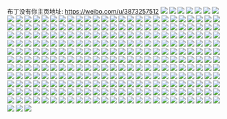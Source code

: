 布丁没有你主页地址: https://weibo.com/u/3873257512 
![](https://wx4.sinaimg.cn/mw2000/e6dd3828gy1h94tavqcn2j21l623f7wi.jpg) 
![](https://wx4.sinaimg.cn/mw2000/e6dd3828gy1h8spfv3nfuj20u0140wny.jpg) 
![](https://wx4.sinaimg.cn/mw2000/e6dd3828gy1h8ecx5upbpj20u00xwagr.jpg) 
![](https://wx4.sinaimg.cn/mw2000/e6dd3828gy1h7ejfkzvgyj21sc2dsb29.jpg) 
![](https://wx4.sinaimg.cn/mw2000/e6dd3828gy1h7ejfp6kjmj22c03400y9.jpg) 
![](https://wx4.sinaimg.cn/mw2000/e6dd3828gy1h7ejfqzawkj22c033t79r.jpg) 
![](https://wx4.sinaimg.cn/mw2000/e6dd3828gy1h7ejflpu8nj20zk1bedud.jpg) 
![](https://wx4.sinaimg.cn/mw2000/e6dd3828gy1h7ejfnhbrij21sc2dse82.jpg) 
![](https://wx4.sinaimg.cn/mw2000/e6dd3828gy1h6zwzyxhitj20u01hc7fs.jpg) 
![](https://wx4.sinaimg.cn/mw2000/e6dd3828gy1h6usa6m7lcj20u02wqqk4.jpg) 
![](https://wx4.sinaimg.cn/mw2000/e6dd3828gy1h6usa837iqj20u0280wz5.jpg) 
![](https://wx4.sinaimg.cn/mw2000/e6dd3828gy1h6usa9jq5ej20u02801kx.jpg) 
![](https://wx4.sinaimg.cn/mw2000/e6dd3828gy1h6usaa4maxj20u00xpgpt.jpg) 
![](https://wx4.sinaimg.cn/mw2000/e6dd3828gy1h6usaay5oyj20u025lq82.jpg) 
![](https://wx4.sinaimg.cn/mw2000/e6dd3828gy1h6usai27cqj20u03bwh9j.jpg) 
![](https://wx4.sinaimg.cn/mw2000/e6dd3828gy1h6usad1cnij20u05x5n30.jpg) 
![](https://wx4.sinaimg.cn/mw2000/e6dd3828gy1h6usag2k1jj20u01grdoa.jpg) 
![](https://wx4.sinaimg.cn/mw2000/e6dd3828gy1h6naww9vx0j20u01hcdrs.jpg) 
![](https://wx4.sinaimg.cn/mw2000/e6dd3828gy1h6nawv39v5j20u01hojxn.jpg) 
![](https://wx4.sinaimg.cn/mw2000/e6dd3828gy1h6nawx4truj20u01drdpe.jpg) 
![](https://wx4.sinaimg.cn/mw2000/e6dd3828gy1h6nawxw21bj20u01hc47y.jpg) 
![](https://wx4.sinaimg.cn/mw2000/e6dd3828gy1h6nawym911j20u01howjl.jpg) 
![](https://wx4.sinaimg.cn/mw2000/e6dd3828gy1h6nax7vn7oj20u01a1aef.jpg) 
![](https://wx4.sinaimg.cn/mw2000/e6dd3828gy1h6nax33xi6j20u01hck3n.jpg) 
![](https://wx4.sinaimg.cn/mw2000/e6dd3828gy1h6nax1fft3j20u01hhn23.jpg) 
![](https://wx4.sinaimg.cn/mw2000/e6dd3828gy1h6nax4pd4qj20u0140q9z.jpg) 
![](https://wx4.sinaimg.cn/mw2000/e6dd3828gy1h6nax69o2dj20u0140tau.jpg) 
![](https://wx4.sinaimg.cn/mw2000/e6dd3828gy1h4ij36mwbhj22c0340kjo.jpg) 
![](https://wx4.sinaimg.cn/mw2000/e6dd3828gy1h3qrwo6monj22c03404qs.jpg) 
![](https://wx4.sinaimg.cn/mw2000/e6dd3828gy1h3qrwtvuxmj22c0340hdw.jpg) 
![](https://wx4.sinaimg.cn/mw2000/e6dd3828gy1h3m5jegnkaj215o3341ky.jpg) 
![](https://wx4.sinaimg.cn/mw2000/e6dd3828gy1h3m5jf2zrkj20xc2mg4qp.jpg) 
![](https://wx4.sinaimg.cn/mw2000/e6dd3828gy1h3m5jhvtb3j20xc35wkjl.jpg) 
![](https://wx4.sinaimg.cn/mw2000/e6dd3828gy1h3m5jg3m14j215o3wrx6p.jpg) 
![](https://wx4.sinaimg.cn/mw2000/e6dd3828gy1h3m5jgu1rmj20xc3peu0x.jpg) 
![](https://wx4.sinaimg.cn/mw2000/e6dd3828gy1h3m5jjg760j22c0340npe.jpg) 
![](https://wx4.sinaimg.cn/mw2000/e6dd3828gy1h3akanapndj20u0140qav.jpg) 
![](https://wx4.sinaimg.cn/mw2000/e6dd3828gy1h35yagb0ffj20u0140dpq.jpg) 
![](https://wx4.sinaimg.cn/mw2000/e6dd3828gy1h35yafjxmuj20u0140thb.jpg) 
![](https://wx4.sinaimg.cn/mw2000/e6dd3828gy1h35yalmvzej20u01sydks.jpg) 
![](https://wx4.sinaimg.cn/mw2000/e6dd3828gy1h34uezmon1j20u0140dri.jpg) 
![](https://wx4.sinaimg.cn/mw2000/e6dd3828gy1h34uf06l8qj20u0140k4f.jpg) 
![](https://wx4.sinaimg.cn/mw2000/e6dd3828gy1h2yxabcnr8j21400u0qgy.jpg) 
![](https://wx4.sinaimg.cn/mw2000/e6dd3828gy1h2yxa99be8j20u014011f.jpg) 
![](https://wx4.sinaimg.cn/mw2000/e6dd3828gy1h2yxaa5r78j20u0140te2.jpg) 
![](https://wx4.sinaimg.cn/mw2000/e6dd3828gy1h2yxa7r8mfj20u0140ako.jpg) 
![](https://wx4.sinaimg.cn/mw2000/e6dd3828gy1h0pb5do8o3j20u00u0qda.jpg) 
![](https://wx4.sinaimg.cn/mw2000/e6dd3828gy1gzzggcc29ej23402c07wk.jpg) 
![](https://wx4.sinaimg.cn/mw2000/e6dd3828gy1gzzgg6cd78j22ip1w14qr.jpg) 
![](https://wx4.sinaimg.cn/mw2000/e6dd3828gy1gzzggt69z7j21w12ipnpd.jpg) 
![](https://wx4.sinaimg.cn/mw2000/e6dd3828gy1gzzggn2lw2j21w12ipu0x.jpg) 
![](https://wx4.sinaimg.cn/mw2000/e6dd3828gy1gzzgg8tbcij22c0340hdt.jpg) 
![](https://wx4.sinaimg.cn/mw2000/e6dd3828gy1gzzggdycbbj21w12ip4qp.jpg) 
![](https://wx4.sinaimg.cn/mw2000/e6dd3828gy1gzzgggz0qzj21w12ipu0x.jpg) 
![](https://wx4.sinaimg.cn/mw2000/e6dd3828gy1gzzggkox4dj21w12ip1ky.jpg) 
![](https://wx4.sinaimg.cn/mw2000/e6dd3828gy1gzzggopiqyj21w12c54qp.jpg) 
![](https://wx4.sinaimg.cn/mw2000/e6dd3828gy1gzzggpf5wlj20qo0w90vh.jpg) 
![](https://wx4.sinaimg.cn/mw2000/e6dd3828gy1gzzggr7vonj21uz2iphdt.jpg) 
![](https://wx4.sinaimg.cn/mw2000/e6dd3828gy1gxxk35crynj20wi17cgw6.jpg) 
![](https://wx4.sinaimg.cn/mw2000/e6dd3828gy1gxxk30ckurj20wd17b4bb.jpg) 
![](https://wx4.sinaimg.cn/mw2000/e6dd3828gy1gxxk34bea1j21sb22jqv5.jpg) 
![](https://wx4.sinaimg.cn/mw2000/e6dd3828gy1gx3ho0gtb0j21w22iq1ky.jpg) 
![](https://wx4.sinaimg.cn/mw2000/e6dd3828gy1gx3ho3fx7yj21w22iqu0x.jpg) 
![](https://wx4.sinaimg.cn/mw2000/e6dd3828gy1gx3ho6ywyrj21z52go4qu.jpg) 
![](https://wx4.sinaimg.cn/mw2000/e6dd3828gy1gx3ho8jkcdj21vo1vo4qp.jpg) 
![](https://wx4.sinaimg.cn/mw2000/e6dd3828gy1gw6qtp10orj20u00ssqck.jpg) 
![](https://wx4.sinaimg.cn/mw2000/004e7Ndmgy1gvprubqlndj60u0140k3n02.jpg) 
![](https://wx4.sinaimg.cn/mw2000/004e7Ndmgy1guuhw3mntyj61w12ipx6p02.jpg) 
![](https://wx4.sinaimg.cn/mw2000/004e7Ndmgy1guuhw4zdbgj61w02i8kjl02.jpg) 
![](https://wx4.sinaimg.cn/mw2000/004e7Ndmgy1guuhwge7gij61w22iq4qq02.jpg) 
![](https://wx4.sinaimg.cn/mw2000/004e7Ndmgy1guuhw6kxoaj61w12ip1ky02.jpg) 
![](https://wx4.sinaimg.cn/mw2000/004e7Ndmgy1guuhxoz6lxj61400u0mxu02.jpg) 
![](https://wx4.sinaimg.cn/mw2000/004e7Ndmgy1guuhw9pe62j61kz35snpd02.jpg) 
![](https://wx4.sinaimg.cn/mw2000/004e7Ndmgy1guuhw82cdnj61w02ihb2902.jpg) 
![](https://wx4.sinaimg.cn/mw2000/004e7Ndmgy1guuhwbgjnuj62iq1w2npd02.jpg) 
![](https://wx4.sinaimg.cn/mw2000/004e7Ndmgy1guuhwecl21j61w12ipu0x02.jpg) 
![](https://wx4.sinaimg.cn/mw2000/004e7Ndmgy1gu1oucy07lj60u0140wtq02.jpg) 
![](https://wx4.sinaimg.cn/mw2000/004e7Ndmgy1gu1oue1e2yj60u01404dv02.jpg) 
![](https://wx4.sinaimg.cn/mw2000/004e7Ndmgy1gu1ougq9u6j62c0340u0z02.jpg) 
![](https://wx4.sinaimg.cn/mw2000/004e7Ndmgy1gu1ouja542j62c0340u0z02.jpg) 
![](https://wx4.sinaimg.cn/mw2000/004e7Ndmgy1gu1oum436qj62c03404qs02.jpg) 
![](https://wx4.sinaimg.cn/mw2000/004e7Ndmgy1gu1ouoqvuej62c0340e8402.jpg) 
![](https://wx4.sinaimg.cn/mw2000/004e7Ndmgy1gtzxe55ss7j61c0200txf02.jpg) 
![](https://wx4.sinaimg.cn/mw2000/004e7Ndmgy1gtzxe9iij9j61c02007wh02.jpg) 
![](https://wx4.sinaimg.cn/mw2000/004e7Ndmgy1gtzxeftk2ij61c02001g302.jpg) 
![](https://wx4.sinaimg.cn/mw2000/004e7Ndmgy1gtzxecpdrij61c0200hbp02.jpg) 
![](https://wx4.sinaimg.cn/mw2000/004e7Ndmgy1gtzxe7x38rj61oh2ip4qp02.jpg) 
![](https://wx4.sinaimg.cn/mw2000/004e7Ndmgy1gtzxeb45gsj61oh2ipb2902.jpg) 
![](https://wx4.sinaimg.cn/mw2000/004e7Ndmgy1gtzxeegtvsj61c02007uw02.jpg) 
![](https://wx4.sinaimg.cn/mw2000/004e7Ndmgy1gtzxehxb31j61c0200e6j02.jpg) 
![](https://wx4.sinaimg.cn/mw2000/004e7Ndmgy1gtzxejyd8ij61001c04cd02.jpg) 
![](https://wx4.sinaimg.cn/mw2000/004e7Ndmgy1gtkysza6rxj61vf2ipqv502.jpg) 
![](https://wx4.sinaimg.cn/mw2000/004e7Ndmgy1gtkysx5nmsj61ul2imkjl02.jpg) 
![](https://wx4.sinaimg.cn/mw2000/004e7Ndmgy1gtkyt1sqn8j61w12ipnpd02.jpg) 
![](https://wx4.sinaimg.cn/mw2000/004e7Ndmgy1gtkyt3rdbej61vc2ipnpd02.jpg) 
![](https://wx4.sinaimg.cn/mw2000/e6dd3828gy1gt2gln1hz1j20vc15sndz.jpg) 
![](https://wx4.sinaimg.cn/mw2000/e6dd3828gy1gt2glwm6wyj20vc15sk70.jpg) 
![](https://wx4.sinaimg.cn/mw2000/e6dd3828gy1gt2glxvw7mj20vc15samh.jpg) 
![](https://wx4.sinaimg.cn/mw2000/e6dd3828gy1gt2gm202f8j21vi2ip1ky.jpg) 
![](https://wx4.sinaimg.cn/mw2000/e6dd3828gy1gsxs7nhk3wj20vc15swr4.jpg) 
![](https://wx4.sinaimg.cn/mw2000/e6dd3828gy1gsxs9xrikej20vc15sgxu.jpg) 
![](https://wx4.sinaimg.cn/mw2000/e6dd3828gy1gsup5xy86lj21f02ipb29.jpg) 
![](https://wx4.sinaimg.cn/mw2000/e6dd3828gy1gst7qhhwk0j21w12ipb2a.jpg) 
![](https://wx4.sinaimg.cn/mw2000/e6dd3828gy1gst7qli7dfj22c03407wk.jpg) 
![](https://wx4.sinaimg.cn/mw2000/e6dd3828gy1gst7qobbsmj23402c0b2b.jpg) 
![](https://wx4.sinaimg.cn/mw2000/e6dd3828gy1gst7qffqdbj22c03404qr.jpg) 
![](https://wx4.sinaimg.cn/mw2000/e6dd3828gy1gst7qd4knfj21f02ipb29.jpg) 
![](https://wx4.sinaimg.cn/mw2000/e6dd3828gy1gst8gb9ssyj21f02ip7wh.jpg) 
![](https://wx4.sinaimg.cn/mw2000/e6dd3828gy1gsmom8xj65j21w12ipkjl.jpg) 
![](https://wx4.sinaimg.cn/mw2000/004e7Ndmgy1gsmomb3cglj61f02ipb2902.jpg) 
![](https://wx4.sinaimg.cn/mw2000/e6dd3828gy1gsmomcoez3j21f02ipu0x.jpg) 
![](https://wx4.sinaimg.cn/mw2000/e6dd3828gy1gsmome45h9j21f02ip4qp.jpg) 
![](https://wx4.sinaimg.cn/mw2000/e6dd3828gy1gsmomgyg0gj21f02bq4qb.jpg) 
![](https://wx4.sinaimg.cn/mw2000/e6dd3828gy1gsmomkhwkcj21f02ipu0x.jpg) 
![](https://wx4.sinaimg.cn/mw2000/e6dd3828gy1gsmomm0ho7j21f02ipu0x.jpg) 
![](https://wx4.sinaimg.cn/mw2000/e6dd3828gy1gsmomphm9ej21eu2ip7wh.jpg) 
![](https://wx4.sinaimg.cn/mw2000/e6dd3828gy1gsmonggl26j21f02ipb29.jpg) 
![](https://wx4.sinaimg.cn/mw2000/e6dd3828gy1gsk5t0hy03j20u01400xc.jpg) 
![](https://wx4.sinaimg.cn/mw2000/e6dd3828gy1gsk5t477fcj20u0140n1j.jpg) 
![](https://wx4.sinaimg.cn/mw2000/e6dd3828gy1gs45ikkpcsj20u0140jwj.jpg) 
![](https://wx4.sinaimg.cn/mw2000/e6dd3828gy1gs45ijwscfj20u0140wj4.jpg) 
![](https://wx4.sinaimg.cn/mw2000/e6dd3828gy1gs45imdipwj20u0140tdt.jpg) 
![](https://wx4.sinaimg.cn/mw2000/e6dd3828gy1gs45imyxqoj20u0140gqk.jpg) 
![](https://wx4.sinaimg.cn/mw2000/e6dd3828gy1gs45inlbjgj20u012egpv.jpg) 
![](https://wx4.sinaimg.cn/mw2000/e6dd3828gy1gs45io9l74j20u0140q7q.jpg) 
![](https://wx4.sinaimg.cn/mw2000/e6dd3828gy1gs45il5hk1j20u0140jwb.jpg) 
![](https://wx4.sinaimg.cn/mw2000/e6dd3828gy1gs45ilsln8j20u0140n22.jpg) 
![](https://wx4.sinaimg.cn/mw2000/e6dd3828gy1gs45mbta4aj20j60inaaz.jpg) 
![](https://wx4.sinaimg.cn/mw2000/e6dd3828gy1grv17w8q90j20u0144dk1.jpg) 
![](https://wx4.sinaimg.cn/mw2000/e6dd3828gy1grp0303zmej20u0140ags.jpg) 
![](https://wx4.sinaimg.cn/mw2000/e6dd3828gy1grp0310cs4j20u0140n3d.jpg) 
![](https://wx4.sinaimg.cn/mw2000/e6dd3828gy1grp031sc5jj20u0140tj7.jpg) 
![](https://wx4.sinaimg.cn/mw2000/e6dd3828gy1grp033kfsxj20u0140dpu.jpg) 
![](https://wx4.sinaimg.cn/mw2000/e6dd3828gy1grp07wiot5j20u0140n2r.jpg) 
![](https://wx4.sinaimg.cn/mw2000/e6dd3828gy1gqqo0gjxl0j20tc0kg76p.jpg) 
![](https://wx4.sinaimg.cn/mw2000/e6dd3828gy1gqh4hpfc6ej20u0140448.jpg) 
![](https://wx4.sinaimg.cn/mw2000/e6dd3828gy1gqh4hnqe3bj20u0140449.jpg) 
![](https://wx4.sinaimg.cn/mw2000/e6dd3828gy1gqh4honsa9j20u0140dlh.jpg) 
![](https://wx4.sinaimg.cn/mw2000/e6dd3828gy1gqfuq6g3krj20u014046c.jpg) 
![](https://wx4.sinaimg.cn/mw2000/e6dd3828gy1gqfuq0p10uj20u0140n31.jpg) 
![](https://wx4.sinaimg.cn/mw2000/e6dd3828gy1gqfuq3fy38j20u01407eu.jpg) 
![](https://wx4.sinaimg.cn/mw2000/e6dd3828gy1gqfuq29w3vj20u0140ws6.jpg) 
![](https://wx4.sinaimg.cn/mw2000/e6dd3828gy1gqfuq8jkyjj20u0140jxi.jpg) 
![](https://wx4.sinaimg.cn/mw2000/e6dd3828gy1gqfuq4gs16j20u0140wmd.jpg) 
![](https://wx4.sinaimg.cn/mw2000/e6dd3828gy1gqfuq5hzpdj20u0140dqe.jpg) 
![](https://wx4.sinaimg.cn/mw2000/e6dd3828gy1gqfuq7gqotj20u0140tg8.jpg) 
![](https://wx4.sinaimg.cn/mw2000/e6dd3828gy1gqfuq9tnt6j20u0140k62.jpg) 
![](https://wx4.sinaimg.cn/mw2000/e6dd3828gy1gq1srbh0phj20u015dq5x.jpg) 
![](https://wx4.sinaimg.cn/mw2000/e6dd3828gy1gq1srf0sd9j20u014t423.jpg) 
![](https://wx4.sinaimg.cn/mw2000/e6dd3828gy1gq10wkt6qoj20u014pgoa.jpg) 
![](https://wx4.sinaimg.cn/mw2000/e6dd3828gy1gq10wnb9r0j20u0151td9.jpg) 
![](https://wx4.sinaimg.cn/mw2000/e6dd3828gy1gq110x66adj20qo0xnmyz.jpg) 
![](https://wx4.sinaimg.cn/mw2000/e6dd3828gy1gq10wqljt0j20u014djut.jpg) 
![](https://wx4.sinaimg.cn/mw2000/e6dd3828gy1gpys3yr1xqj20u0136tdf.jpg) 
![](https://wx4.sinaimg.cn/mw2000/e6dd3828gy1gpys56jshcj20u0140433.jpg) 
![](https://wx4.sinaimg.cn/mw2000/e6dd3828gy1gpys6k3kktj20u0140gt6.jpg) 
![](https://wx4.sinaimg.cn/mw2000/e6dd3828gy1gpys64rahrj20u0140gun.jpg) 
![](https://wx4.sinaimg.cn/mw2000/e6dd3828gy1gpvs57vs1lj20u0140tfs.jpg) 
![](https://wx4.sinaimg.cn/mw2000/e6dd3828gy1gpvs58s084j20u014044a.jpg) 
![](https://wx4.sinaimg.cn/mw2000/e6dd3828gy1gpvs56nq51j21400u0n8m.jpg) 
![](https://wx4.sinaimg.cn/mw2000/e6dd3828gy1gpvs59ky6oj20tz140wlt.jpg) 
![](https://wx4.sinaimg.cn/mw2000/e6dd3828ly1goaokm6x6xj20u0140dlb.jpg) 
![](https://wx4.sinaimg.cn/mw2000/e6dd3828ly1goaokkjrkvj20u01400xw.jpg) 
![](https://wx4.sinaimg.cn/mw2000/e6dd3828ly1goaokl02n5j20u0140gqz.jpg) 
![](https://wx4.sinaimg.cn/mw2000/e6dd3828gy1gnn0z529q8j20u01407c3.jpg) 
![](https://wx4.sinaimg.cn/mw2000/e6dd3828gy1gnn0z6aasbj20u0140wm6.jpg) 
![](https://wx4.sinaimg.cn/mw2000/e6dd3828gy1gnn0z7r78zj20u0140aig.jpg) 
![](https://wx4.sinaimg.cn/mw2000/e6dd3828gy1gnn0zxjxpaj20u01400xl.jpg) 
![](https://wx4.sinaimg.cn/mw2000/e6dd3828gy1gnn12p864oj20u014044p.jpg) 
![](https://wx4.sinaimg.cn/mw2000/e6dd3828gy1gnn12rz1xlj21400u0whs.jpg) 
![](https://wx4.sinaimg.cn/mw2000/e6dd3828gy1gnlahirt5cj20tf13pe81.jpg) 
![](https://wx4.sinaimg.cn/mw2000/e6dd3828gy1gnlahjzchcj20u0140gmx.jpg) 
![](https://wx4.sinaimg.cn/mw2000/e6dd3828gy1gnhnyvqimrj20u01404p1.jpg) 
![](https://wx4.sinaimg.cn/mw2000/e6dd3828gy1gnhnyy3divj20t90t9k9v.jpg) 
![](https://wx4.sinaimg.cn/mw2000/e6dd3828gy1gnaz9db9sdj20u014010f.jpg) 
![](https://wx4.sinaimg.cn/mw2000/e6dd3828gy1gnaz9f8mslj20u0140do4.jpg) 
![](https://wx4.sinaimg.cn/mw2000/e6dd3828gy1gnaz9h34s9j20u014ydlu.jpg) 
![](https://wx4.sinaimg.cn/mw2000/e6dd3828gy1gnaz9iviasj20u014fwk1.jpg) 
![](https://wx4.sinaimg.cn/mw2000/e6dd3828gy1gmubo1wc8bj20u0140q9d.jpg) 
![](https://wx4.sinaimg.cn/mw2000/e6dd3828gy1gmubo3jbqoj20u01407am.jpg) 
![](https://wx4.sinaimg.cn/mw2000/e6dd3828gy1gmubo4iddqj20u014045z.jpg) 
![](https://wx4.sinaimg.cn/mw2000/e6dd3828gy1gmubo7jrjej20u014046h.jpg) 
![](https://wx4.sinaimg.cn/mw2000/e6dd3828gy1gmubo8qvlgj20u01407ax.jpg) 
![](https://wx4.sinaimg.cn/mw2000/e6dd3828gy1gmubo9udo1j20u0140gqn.jpg) 
![](https://wx4.sinaimg.cn/mw2000/e6dd3828gy1gmr78ibcwlj20qo0zkags.jpg) 
![](https://wx4.sinaimg.cn/mw2000/e6dd3828gy1gmr78l9g8kj20qo0zkk0h.jpg) 
![](https://wx4.sinaimg.cn/mw2000/e6dd3828gy1gmr78fy5yij20qo0zk7bt.jpg) 
![](https://wx4.sinaimg.cn/mw2000/e6dd3828gy1gmr78rs6kxj20qo0zkguv.jpg) 
![](https://wx4.sinaimg.cn/mw2000/e6dd3828gy1gmr78tiej5j20p70v0n25.jpg) 
![](https://wx4.sinaimg.cn/mw2000/e6dd3828gy1gmr794qwtdj20zk0qotfb.jpg) 
![](https://wx4.sinaimg.cn/mw2000/e6dd3828ly1glvasseuupj20u0140ag5.jpg) 
![](https://wx4.sinaimg.cn/mw2000/e6dd3828gy1gjdf8ins9wj20u010n43a.jpg) 
![](https://wx4.sinaimg.cn/mw2000/e6dd3828gy1gj2d1ks8z3j20u00u07cq.jpg) 
![](https://wx4.sinaimg.cn/mw2000/e6dd3828gy1gi5k4w2utnj20u0140wgs.jpg) 
![](https://wx4.sinaimg.cn/mw2000/e6dd3828gy1gi5k4wrieej20u0140awj.jpg) 
![](https://wx4.sinaimg.cn/mw2000/e6dd3828gy1gi4e07eo3mj20u0140gqx.jpg) 
![](https://wx4.sinaimg.cn/mw2000/e6dd3828gy1gi4e08azf3j20u0140tej.jpg) 
![](https://wx4.sinaimg.cn/mw2000/e6dd3828gy1ghcy8avb9pj20q71b6gow.jpg) 
![](https://wx4.sinaimg.cn/mw2000/e6dd3828gy1ghcy736gw0j20p40xw11u.jpg) 
![](https://wx4.sinaimg.cn/mw2000/e6dd3828gy1ghcy73nlh5j20u0140wuf.jpg) 
![](https://wx4.sinaimg.cn/mw2000/e6dd3828gy1gfe98avicaj20u01400ws.jpg) 
![](https://wx4.sinaimg.cn/mw2000/e6dd3828gy1gfe98beaplj20u0140jvf.jpg) 
![](https://wx4.sinaimg.cn/mw2000/e6dd3828gy1ge0fqf8t9dj20u01400xd.jpg) 
![](https://wx4.sinaimg.cn/mw2000/e6dd3828gy1ge0fpvz0zej20u00u00u9.jpg) 
![](https://wx4.sinaimg.cn/mw2000/e6dd3828gy1ge0fpy5vafj20jg163ahs.jpg) 
![](https://wx4.sinaimg.cn/mw2000/e6dd3828gy1gdw6zols54j20u011mdin.jpg) 
![](https://wx4.sinaimg.cn/mw2000/e6dd3828gy1gdr2gn6h1mj20u011lgse.jpg) 
![](https://wx4.sinaimg.cn/mw2000/e6dd3828gy1gdr2gnjxphj20o80o80u4.jpg) 
![](https://wx4.sinaimg.cn/mw2000/e6dd3828gy1gcxlggnmltj20u0140tp8.jpg) 
![](https://wx4.sinaimg.cn/mw2000/e6dd3828gy1gcvvij8wigj21901o0b2a.jpg) 
![](https://wx4.sinaimg.cn/mw2000/e6dd3828gy1gcrokxx4cvj20xy0u0n3t.jpg) 
![](https://wx4.sinaimg.cn/mw2000/e6dd3828gy1gcrolxvvjoj21400u0jye.jpg) 
![](https://wx4.sinaimg.cn/mw2000/e6dd3828gy1gcrokz42bnj20x80u079m.jpg) 
![](https://wx4.sinaimg.cn/mw2000/e6dd3828gy1gcrol0jnsyj20zb0u0aib.jpg) 
![](https://wx4.sinaimg.cn/mw2000/e6dd3828gy1gcrol1zxcrj20xh0u0dn7.jpg) 
![](https://wx4.sinaimg.cn/mw2000/e6dd3828gy1gcromtwq1qj20u0140q55.jpg) 
![](https://wx4.sinaimg.cn/mw2000/e6dd3828gy1gc0969vbeoj20u0140k7b.jpg) 
![](https://wx4.sinaimg.cn/mw2000/e6dd3828gy1gbyyr1iizdj20u0140q9t.jpg) 
![](https://wx4.sinaimg.cn/mw2000/e6dd3828gy1gbyyr288q9j20u01407b6.jpg) 
![](https://wx4.sinaimg.cn/mw2000/e6dd3828gy1gbyyr2ze9fj20u014042w.jpg) 
![](https://wx4.sinaimg.cn/mw2000/e6dd3828gy1ga8p0jp9kuj20u01mfgrk.jpg) 
![](https://wx4.sinaimg.cn/mw2000/e6dd3828gy1ga8p0kpq8wj20u022s0zm.jpg) 
![](https://wx4.sinaimg.cn/mw2000/e6dd3828gy1ga8p0lkibcj20u018w42r.jpg) 
![](https://wx4.sinaimg.cn/mw2000/e6dd3828gy1ga8p0mpuiuj20u022swnm.jpg) 
![](https://wx4.sinaimg.cn/mw2000/e6dd3828gy1ga8p0s7sdnj20u0140dqr.jpg) 
![](https://wx4.sinaimg.cn/mw2000/e6dd3828gy1ga8p0nsfb9j20u022swnl.jpg) 
![](https://wx4.sinaimg.cn/mw2000/e6dd3828gy1ga8p0p50jgj20u022sk1w.jpg) 
![](https://wx4.sinaimg.cn/mw2000/e6dd3828gy1ga8p0q8lkaj20u018wwiu.jpg) 
![](https://wx4.sinaimg.cn/mw2000/e6dd3828gy1ga8p0rbilhj20u01u8agm.jpg) 
![](https://wx4.sinaimg.cn/mw2000/e6dd3828gy1g9ywb5okodj20u0140jvn.jpg) 
![](https://wx4.sinaimg.cn/mw2000/e6dd3828gy1g9ywb6jqptj20u01400vr.jpg) 
![](https://wx4.sinaimg.cn/mw2000/e6dd3828gy1g8rx2zc3gxj20u0140tdx.jpg) 
![](https://wx4.sinaimg.cn/mw2000/e6dd3828gy1g8kynsdg1dj20u0140q96.jpg) 
![](https://wx4.sinaimg.cn/mw2000/e6dd3828gy1g8jq2gri5cj20u01404db.jpg) 
![](https://wx4.sinaimg.cn/mw2000/e6dd3828gy1g8jq2hwb68j20u0140nc1.jpg) 
![](https://wx4.sinaimg.cn/mw2000/e6dd3828gy1g8jq2iy65zj20u0140aoh.jpg) 
![](https://wx4.sinaimg.cn/mw2000/e6dd3828gy1g8j0fdeq0fj20u00u0dxb.jpg) 
![](https://wx4.sinaimg.cn/mw2000/e6dd3828gy1g8j0fdsr1xj20u0140ki2.jpg) 
![](https://wx4.sinaimg.cn/mw2000/e6dd3828gy1g8j0fewfyzj21hc1z4qv6.jpg) 
![](https://wx4.sinaimg.cn/mw2000/e6dd3828gy1g8j0fflf3rj20u0140khm.jpg) 
![](https://wx4.sinaimg.cn/mw2000/e6dd3828gy1g8hw9u9d28j20u01401kx.jpg) 
![](https://wx4.sinaimg.cn/mw2000/e6dd3828gy1g8hw9w6d3qj20u01401kx.jpg) 
![](https://wx4.sinaimg.cn/mw2000/e6dd3828gy1g8awr0sdbaj20u01401kx.jpg) 
![](https://wx4.sinaimg.cn/mw2000/e6dd3828gy1g8awr1dxsrj20u0140npa.jpg) 
![](https://wx4.sinaimg.cn/mw2000/e6dd3828gy1g8awr2b6a3j20u01401kx.jpg) 
![](https://wx4.sinaimg.cn/mw2000/e6dd3828gy1g8awr396htj20u01401kx.jpg) 
![](https://wx4.sinaimg.cn/mw2000/e6dd3828gy1g8awr4gs02j20u01401kx.jpg) 
![](https://wx4.sinaimg.cn/mw2000/e6dd3828gy1g8awr59rryj20u01401kx.jpg) 
![](https://wx4.sinaimg.cn/mw2000/e6dd3828gy1g8awrb1y7lj20u01407wf.jpg) 
![](https://wx4.sinaimg.cn/mw2000/e6dd3828gy1g8awrjghelj21hc140q7t.jpg) 
![](https://wx4.sinaimg.cn/mw2000/e6dd3828gy1g8awsjfgqxj207u07i3yl.jpg) 
![](https://wx4.sinaimg.cn/mw2000/e6dd3828gy1g869tn809cj20u01404qn.jpg) 
![](https://wx4.sinaimg.cn/mw2000/e6dd3828gy1g7kee116j6j21400u01kx.jpg) 
![](https://wx4.sinaimg.cn/mw2000/e6dd3828gy1g7kee26mnej21400u04qp.jpg) 
![](https://wx4.sinaimg.cn/mw2000/e6dd3828gy1g7kee3ezscj20u01401kx.jpg) 
![](https://wx4.sinaimg.cn/mw2000/e6dd3828ly1g71jna5s5wj20qo0zkn19.jpg) 
![](https://wx4.sinaimg.cn/mw2000/e6dd3828ly1g71jnasdxrj20qo0zk78d.jpg) 
![](https://wx4.sinaimg.cn/mw2000/e6dd3828ly1g71jnbbx89j20qo0zk0x4.jpg) 
![](https://wx4.sinaimg.cn/mw2000/e6dd3828ly1g71jnbx0ilj20qo0zk42i.jpg) 
![](https://wx4.sinaimg.cn/mw2000/e6dd3828gy1g6j5mltbtvj20u01401kx.jpg) 
![](https://wx4.sinaimg.cn/mw2000/e6dd3828gy1g6fvrluh72j21931o0hdt.jpg) 
![](https://wx4.sinaimg.cn/mw2000/e6dd3828gy1g6fvrnf6z4j21931o0npd.jpg) 
![](https://wx4.sinaimg.cn/mw2000/e6dd3828ly1g6ddwzddg1j20u0140tcw.jpg) 
![](https://wx4.sinaimg.cn/mw2000/e6dd3828gy1g6c24shqsbj20u0140n0v.jpg) 
![](https://wx4.sinaimg.cn/mw2000/e6dd3828gy1g6c24t3xp1j20u014078p.jpg) 
![](https://wx4.sinaimg.cn/mw2000/e6dd3828gy1g68wekhkahj20u0140grt.jpg) 
![](https://wx4.sinaimg.cn/mw2000/e6dd3828gy1g68wejtq1ej20u0140jvo.jpg) 
![](https://wx4.sinaimg.cn/mw2000/e6dd3828gy1g68wed8dwej20u014010e.jpg) 
![](https://wx4.sinaimg.cn/mw2000/e6dd3828gy1g68wee5631j20u014011l.jpg) 
![](https://wx4.sinaimg.cn/mw2000/e6dd3828gy1g68wef2uddj20u0140ajc.jpg) 
![](https://wx4.sinaimg.cn/mw2000/e6dd3828gy1g68wefvsutj20u01407az.jpg) 
![](https://wx4.sinaimg.cn/mw2000/e6dd3828gy1g68wegyb44j20u0140q8m.jpg) 
![](https://wx4.sinaimg.cn/mw2000/e6dd3828gy1g68wehz5k1j20u01407ao.jpg) 
![](https://wx4.sinaimg.cn/mw2000/e6dd3828gy1g68weiz83ij20u0140dmb.jpg) 
![](https://wx4.sinaimg.cn/mw2000/e6dd3828gy1g67gps9esbj20u0140wke.jpg) 
![](https://wx4.sinaimg.cn/mw2000/e6dd3828gy1g67gprkj2wj21400u0gqs.jpg) 
![](https://wx4.sinaimg.cn/mw2000/e6dd3828gy1g64wsxtw23j20u01401kx.jpg) 
![](https://wx4.sinaimg.cn/mw2000/e6dd3828gy1g64wsyzjotj20u01401kx.jpg) 
![](https://wx4.sinaimg.cn/mw2000/e6dd3828gy1g64wt0845nj20u01401kx.jpg) 
![](https://wx4.sinaimg.cn/mw2000/e6dd3828gy1g64wt2pdzyj21o0190b2a.jpg) 
![](https://wx4.sinaimg.cn/mw2000/e6dd3828gy1g5lzqbaguvj20u0140wsw.jpg) 
![](https://wx4.sinaimg.cn/mw2000/e6dd3828gy1g5lzqcwtmsj20u0140nf8.jpg) 
![](https://wx4.sinaimg.cn/mw2000/e6dd3828gy1g52rqm6lqyj21400u0az3.jpg) 
![](https://wx4.sinaimg.cn/mw2000/e6dd3828gy1g52rqmh668j21400u07td.jpg) 
![](https://wx4.sinaimg.cn/mw2000/e6dd3828gy1g52rqmyyzij21400u0h8u.jpg) 
